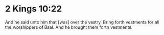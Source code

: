 # 2 Kings 10:22

And he said unto him that [was] over the vestry, Bring forth vestments for all the worshippers of Baal. And he brought them forth vestments.